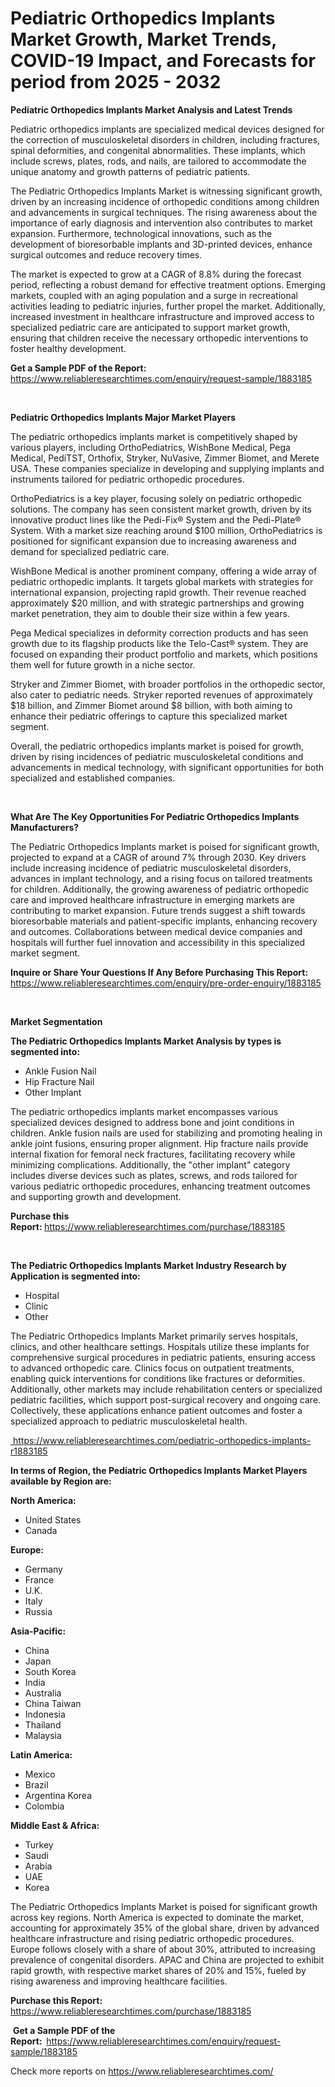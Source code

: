 <p><h1>Pediatric Orthopedics Implants Market Growth, Market Trends, COVID-19 Impact, and Forecasts for period from 2025 - 2032</h1></p><p><strong>Pediatric Orthopedics Implants Market Analysis and Latest Trends</strong></p>
<p><p>Pediatric orthopedics implants are specialized medical devices designed for the correction of musculoskeletal disorders in children, including fractures, spinal deformities, and congenital abnormalities. These implants, which include screws, plates, rods, and nails, are tailored to accommodate the unique anatomy and growth patterns of pediatric patients.</p><p>The Pediatric Orthopedics Implants Market is witnessing significant growth, driven by an increasing incidence of orthopedic conditions among children and advancements in surgical techniques. The rising awareness about the importance of early diagnosis and intervention also contributes to market expansion. Furthermore, technological innovations, such as the development of bioresorbable implants and 3D-printed devices, enhance surgical outcomes and reduce recovery times.</p><p>The market is expected to grow at a CAGR of 8.8% during the forecast period, reflecting a robust demand for effective treatment options. Emerging markets, coupled with an aging population and a surge in recreational activities leading to pediatric injuries, further propel the market. Additionally, increased investment in healthcare infrastructure and improved access to specialized pediatric care are anticipated to support market growth, ensuring that children receive the necessary orthopedic interventions to foster healthy development.</p></p>
<p><strong>Get a Sample PDF of the Report:&nbsp;</strong> <a href="https://www.reliableresearchtimes.com/enquiry/request-sample/1883185?utm_campaign=3044&utm_medium=2&utm_source=Github&utm_content=ia&utm_term=05032025&utm_id=pediatric-orthopedics-implants">https://www.reliableresearchtimes.com/enquiry/request-sample/1883185</a></p>
<p>&nbsp;</p>
<p><strong>Pediatric Orthopedics Implants Major Market Players</strong></p>
<p><p>The pediatric orthopedics implants market is competitively shaped by various players, including OrthoPediatrics, WishBone Medical, Pega Medical, PediTST, Orthofix, Stryker, NuVasive, Zimmer Biomet, and Merete USA. These companies specialize in developing and supplying implants and instruments tailored for pediatric orthopedic procedures.</p><p>OrthoPediatrics is a key player, focusing solely on pediatric orthopedic solutions. The company has seen consistent market growth, driven by its innovative product lines like the Pedi-Fix® System and the Pedi-Plate® System. With a market size reaching around $100 million, OrthoPediatrics is positioned for significant expansion due to increasing awareness and demand for specialized pediatric care.</p><p>WishBone Medical is another prominent company, offering a wide array of pediatric orthopedic implants. It targets global markets with strategies for international expansion, projecting rapid growth. Their revenue reached approximately $20 million, and with strategic partnerships and growing market penetration, they aim to double their size within a few years.</p><p>Pega Medical specializes in deformity correction products and has seen growth due to its flagship products like the Telo-Cast® system. They are focused on expanding their product portfolio and markets, which positions them well for future growth in a niche sector.</p><p>Stryker and Zimmer Biomet, with broader portfolios in the orthopedic sector, also cater to pediatric needs. Stryker reported revenues of approximately $18 billion, and Zimmer Biomet around $8 billion, with both aiming to enhance their pediatric offerings to capture this specialized market segment.</p><p>Overall, the pediatric orthopedics implants market is poised for growth, driven by rising incidences of pediatric musculoskeletal conditions and advancements in medical technology, with significant opportunities for both specialized and established companies.</p></p>
<p>&nbsp;</p>
<p><strong>What Are The Key Opportunities For Pediatric Orthopedics Implants Manufacturers?</strong></p>
<p><p>The Pediatric Orthopedics Implants market is poised for significant growth, projected to expand at a CAGR of around 7% through 2030. Key drivers include increasing incidence of pediatric musculoskeletal disorders, advances in implant technology, and a rising focus on tailored treatments for children. Additionally, the growing awareness of pediatric orthopedic care and improved healthcare infrastructure in emerging markets are contributing to market expansion. Future trends suggest a shift towards bioresorbable materials and patient-specific implants, enhancing recovery and outcomes. Collaborations between medical device companies and hospitals will further fuel innovation and accessibility in this specialized market segment.</p></p>
<p><strong>Inquire or Share Your Questions If Any Before Purchasing This Report:</strong> <a href="https://www.reliableresearchtimes.com/enquiry/pre-order-enquiry/1883185?utm_campaign=3044&utm_medium=2&utm_source=Github&utm_content=ia&utm_term=05032025&utm_id=pediatric-orthopedics-implants">https://www.reliableresearchtimes.com/enquiry/pre-order-enquiry/1883185</a></p>
<p>&nbsp;</p>
<p><strong>Market Segmentation</strong></p>
<p><strong>The Pediatric Orthopedics Implants Market Analysis by types is segmented into:</strong></p>
<p><ul><li>Ankle Fusion Nail</li><li>Hip Fracture Nail</li><li>Other Implant</li></ul></p>
<p><p>The pediatric orthopedics implants market encompasses various specialized devices designed to address bone and joint conditions in children. Ankle fusion nails are used for stabilizing and promoting healing in ankle joint fusions, ensuring proper alignment. Hip fracture nails provide internal fixation for femoral neck fractures, facilitating recovery while minimizing complications. Additionally, the "other implant" category includes diverse devices such as plates, screws, and rods tailored for various pediatric orthopedic procedures, enhancing treatment outcomes and supporting growth and development.</p></p>
<p><strong>Purchase this Report:&nbsp;</strong><a href="https://www.reliableresearchtimes.com/purchase/1883185?utm_campaign=3044&utm_medium=2&utm_source=Github&utm_content=ia&utm_term=05032025&utm_id=pediatric-orthopedics-implants">https://www.reliableresearchtimes.com/purchase/1883185</a></p>
<p>&nbsp;</p>
<p><strong>The Pediatric Orthopedics Implants Market Industry Research by Application is segmented into:</strong></p>
<p><ul><li>Hospital</li><li>Clinic</li><li>Other</li></ul></p>
<p><p>The Pediatric Orthopedics Implants Market primarily serves hospitals, clinics, and other healthcare settings. Hospitals utilize these implants for comprehensive surgical procedures in pediatric patients, ensuring access to advanced orthopedic care. Clinics focus on outpatient treatments, enabling quick interventions for conditions like fractures or deformities. Additionally, other markets may include rehabilitation centers or specialized pediatric facilities, which support post-surgical recovery and ongoing care. Collectively, these applications enhance patient outcomes and foster a specialized approach to pediatric musculoskeletal health.</p></p>
<p><a href="https://www.reliableresearchtimes.com/pediatric-orthopedics-implants-r1883185?utm_campaign=3044&utm_medium=2&utm_source=Github&utm_content=ia&utm_term=05032025&utm_id=pediatric-orthopedics-implants">&nbsp;https://www.reliableresearchtimes.com/pediatric-orthopedics-implants-r1883185</a></p>
<p><strong>In terms of Region, the Pediatric Orthopedics Implants Market Players available by Region are:</strong></p>
<p>
    <p> <strong> North America: </strong>
        <ul>
            <li>United States</li>
            <li>Canada</li>
        </ul>
        </p> 
    <p> <strong> Europe: </strong>
        <ul>
            <li>Germany</li>
            <li>France</li>
            <li>U.K.</li>
            <li>Italy</li>
            <li>Russia</li>
        </ul>
        </p> 
    <p> <strong> Asia-Pacific: </strong>
        <ul>
            <li>China</li>
            <li>Japan</li>
            <li>South Korea</li>
            <li>India</li>
            <li>Australia</li>
            <li>China Taiwan</li>
            <li>Indonesia</li>
            <li>Thailand</li>
            <li>Malaysia</li>
        </ul>
        </p> 
    <p> <strong> Latin America: </strong>
        <ul>
            <li>Mexico</li>
            <li>Brazil</li>
            <li>Argentina Korea</li>
            <li>Colombia</li>
        </ul>
        </p> 
    <p> <strong> Middle East & Africa: </strong>
        <ul>
            <li>Turkey</li>
            <li>Saudi</li>
            <li>Arabia</li>
            <li>UAE</li>
            <li>Korea</li>
        </ul>
    </p>
    </p>
<p><p>The Pediatric Orthopedics Implants Market is poised for significant growth across key regions. North America is expected to dominate the market, accounting for approximately 35% of the global share, driven by advanced healthcare infrastructure and rising pediatric orthopedic procedures. Europe follows closely with a share of about 30%, attributed to increasing prevalence of congenital disorders. APAC and China are projected to exhibit rapid growth, with respective market shares of 20% and 15%, fueled by rising awareness and improving healthcare facilities.</p></p>
<p><strong>Purchase this Report: </strong><a href="https://www.reliableresearchtimes.com/purchase/1883185?utm_campaign=3044&utm_medium=2&utm_source=Github&utm_content=ia&utm_term=05032025&utm_id=pediatric-orthopedics-implants">https://www.reliableresearchtimes.com/purchase/1883185</a></p>
<p>&nbsp;<strong>Get a Sample PDF of the Report:&nbsp;&nbsp;</strong><a href="https://www.reliableresearchtimes.com/enquiry/request-sample/1883185?utm_campaign=3044&utm_medium=2&utm_source=Github&utm_content=ia&utm_term=05032025&utm_id=pediatric-orthopedics-implants">https://www.reliableresearchtimes.com/enquiry/request-sample/1883185</a></p>
<p><strong></strong></p>
<p>Check more reports on <a href="https://www.reliableresearchtimes.com/?utm_campaign=3044&utm_medium=2&utm_source=Github&utm_content=ia&utm_term=05032025&utm_id=pediatric-orthopedics-implants">https://www.reliableresearchtimes.com/</a></p>